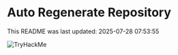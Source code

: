 # Auto Regenerate Repository

This README was last updated: 2025-07-28 07:53:55

 ![TryHackMe](https://tryhackme.com/badge/533634)